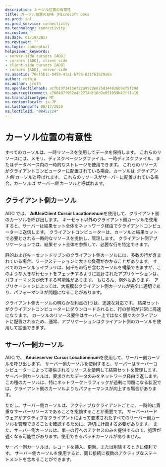 ```yaml
---
description: カーソル位置の有意性
title: カーソル位置の意味 |Microsoft Docs
ms.prod: sql
ms.prod_service: connectivity
ms.technology: connectivity
ms.custom: ''
ms.date: 01/19/2017
ms.reviewer: ''
ms.topic: conceptual
helpviewer_keywords:
- server-side cursors [ADO]
- cursors [ADO], client-side
- client-side cursors [ADO]
- cursors [ADO], server-side
ms.assetid: 70ef5b1c-0459-41a1-b796-031f61a29a8a
author: rothja
ms.author: jroth
ms.openlocfilehash: acfb19f341bef22a9922e075d144026b9ef5f29d
ms.sourcegitcommit: e700497f962e4c2274df16d9e651059b42ff1a10
ms.translationtype: MT
ms.contentlocale: ja-JP
ms.lasthandoff: 08/17/2020
ms.locfileid: "88452724"
---
```

# <a name="the-significance-of-cursor-location"></a>カーソル位置の有意性
すべてのカーソルは、一時リソースを使用してデータを保持します。 これらのリソースには、メモリ、ディスクページングファイル、一時ディスクファイル、またはデータベース内の一時的なストレージを使用できます。 これらのリソースがクライアントコンピューターに配置されている場合、カーソルは *クライアント側* カーソルと呼ばれます。 これらのリソースがサーバーに配置されている場合、カーソルは *サーバー側* カーソルと呼ばれます。  
  
## <a name="client-side-cursors"></a>クライアント側カーソル  
 ADO では、 **AdUseClient Cursor Locationenum**を使用して、クライアント側のカーソルを呼び出します。 キーセット以外のクライアント側カーソルを使用すると、サーバーは結果セット全体をネットワーク経由でクライアントコンピューターに送信します。 クライアントコンピューターは、カーソルと結果セットで必要とされる一時的なリソースを提供し、管理します。 クライアント側アプリケーションでは、結果セット全体を参照して、必要な行を特定できます。  
  
 静的およびキーセットドリブンのクライアント側カーソルには、多数の行が含まれている場合、ワークステーションに大きな負荷がかかることがあります。 すべてのカーソルライブラリは、何千もの行を含むカーソルを構築できますが、このような大きな行セットをフェッチするように設計されたアプリケーションは、パフォーマンスが低下する可能性があります。 もちろん、例外もあります。 アプリケーションによっては、大規模なクライアント側カーソルが完全に適切であり、パフォーマンスが問題になることがあります。  
  
 クライアント側カーソルの明らかな利点の1つは、迅速な対応です。 結果セットがクライアントコンピューターにダウンロードされると、行の参照が非常に高速になります。 カーソルのリソース要件はサーバー上ではなく個々のクライアントに配置されるため、通常、アプリケーションはクライアント側のカーソルを使用して拡張できます。  
  
## <a name="server-side-cursors"></a>サーバー側カーソル  
 ADO で、 **Aduseserver Cursor Locationenum**を使用して、サーバー側カーソルを呼び出します。 サーバー側カーソルを使用すると、サーバーはサーバーコンピューターによって提供されるリソースを使用して結果セットを管理します。 サーバー側カーソルは、要求されたデータのみをネットワーク経由で返します。 この種のカーソルは、特にネットワークトラフィックが過剰に問題になる状況では、クライアント側のカーソルよりもパフォーマンスが向上する場合があります。  
  
 ただし、サーバー側カーソルは、アクティブなクライアントごとに、一時的に貴重なサーバーリソースであることを指摘することが重要です。 サーバーハードウェアがアクティブなクライアントによって要求されたすべてのサーバー側カーソルを管理できることを確認するために、適切に計画する必要があります。 また、サーバー側カーソルは、単一の行へのアクセスのみを提供するので、処理が遅くなる可能性があります。使用できるバッチカーソルがありません。  
  
 サーバー側カーソルは、レコードを挿入、更新、または削除するときに便利です。 サーバー側カーソルを使用すると、同じ接続に複数のアクティブなステートメントを含めることができます。
